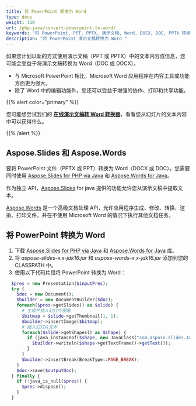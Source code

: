 ```yaml
---
title: 将 PowerPoint 转换为 Word
type: docs
weight: 110
url: /php-java/convert-powerpoint-to-word/
keywords: "将 PowerPoint, PPT, PPTX, 演示文稿, Word, DOCX, DOC, PPTX 转换为 DOCX, PPT 转换为 DOC, PPTX 转换为 DOC, PPT 转换为 DOCX, Java, java, Aspose.Slides"
description: "将 PowerPoint 演示文稿转换为 Word "
---
```


如果您计划以新的方式使用演示文稿（PPT 或 PPTX）中的文本内容或信息，您可能会受益于将演示文稿转换为 Word（DOC 或 DOCX）。 

* 与 Microsoft PowerPoint 相比，Microsoft Word 应用程序在内容工具或功能方面更为强大。 
* 除了 Word 中的编辑功能外，您还可以受益于增强的协作、打印和共享功能。 

{{% alert color="primary" %}} 

您可能想尝试我们的 [**在线演示文稿转 Word 转换器**](https://products.aspose.app/slides/conversion/ppt-to-word)，看看您从幻灯片的文本内容中可以获得什么。 

{{% /alert %}} 

## **Aspose.Slides 和 Aspose.Words**

要将 PowerPoint 文件（PPTX 或 PPT）转换为 Word（DOCX 或 DOC），您需要同时使用 [Aspose.Slides for PHP via Java](https://products.aspose.com/slides/php-java/) 和 [Aspose.Words for Java](https://products.aspose.com/words/php-java/)。

作为独立 API，[Aspose.Slides](https://products.aspose.app/slides) for java 提供的功能允许您从演示文稿中提取文本。 

[Aspose.Words](https://docs.aspose.com/words/php-java/) 是一个高级文档处理 API，允许应用程序生成、修改、转换、渲染、打印文件，并在不使用 Microsoft Word 的情况下执行其他文档任务。

## **将 PowerPoint 转换为 Word**

1. 下载 [Aspose.Slides for PHP via Java](https://downloads.aspose.com/slides/java) 和 [Aspose.Words for Java](https://downloads.aspose.com/words/java) 库。
2. 将 *aspose-slides-x.x-jdk16.jar* 和 *aspose-words-x.x-jdk16.jar* 添加到您的 CLASSPATH 中。
3. 使用以下代码片段将 PowerPoint 转换为 Word：

```php
  $pres = new Presentation($inputPres);
  try {
    $doc = new Document();
    $builder = new DocumentBuilder($doc);
    foreach($pres->getSlides() as $slide) {
      # 生成并插入幻灯片图像
      $bitmap = $slide->getThumbnail(1, 1);
      $builder->insertImage($bitmap);
      # 插入幻灯片文本
      foreach($slide->getShapes() as $shape) {
        if (java_instanceof($shape, new JavaClass("com.aspose.slides.AutoShape"))) {
          $builder->writeln($shape->getTextFrame()->getText());
        }
      }
      $builder->insertBreak(BreakType::PAGE_BREAK);
    }
    $doc->save($outputDoc);
  } finally {
    if (!java_is_null($pres)) {
      $pres->dispose();
    }
  }
```